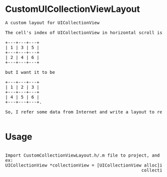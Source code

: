 CustomUICollectionViewLayout
============================

<pre>
A custom layout for UICollectionView

The cell's index of UICollectionView in horizontal scroll is

+---+---+---+
| 1 | 3 | 5 |
+---+---+---+
| 2 | 4 | 6 |
+---+---+---+

but I want it to be

+---+---+---+
| 1 | 2 | 3 |
+---+---+---+
| 4 | 5 | 6 |
+---+---+---+.

So, I refer some data from Internet and write a layout to reorder cell's index;

</pre>

Usage
============================

<pre>

Import CustomCollectionViewLayout.h/.m file to project, and init UICollectionView with it.  
ex:  
UICollectionView *collectionView = [UICollectionView alloc]initWithFrame:CGRectMake(x, y, width, height)  
                                                    collectionViewLayout:[CustomCollectionViewLayout new]];

<pre>
